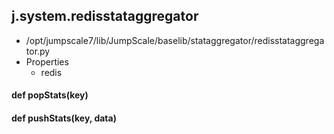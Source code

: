 ## j.system.redisstataggregator

- /opt/jumpscale7/lib/JumpScale/baselib/stataggregator/redisstataggregator.py
- Properties
    - redis

#### def popStats(key) 

    

#### def pushStats(key, data) 

    

